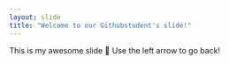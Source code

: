 ```yaml
---
layout: slide
title: "Welcome to our Githubstudent's slide!"
---
```


This is my awesome slide :tada:
Use the left arrow to go back!
